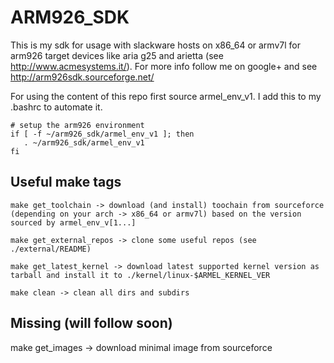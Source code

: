 ARM926_SDK
=========

This is my sdk for usage with slackware hosts on x86_64 or armv7l for arm926 target devices like aria g25 and arietta (see http://www.acmesystems.it/). For more info follow me on google+ and see http://arm926sdk.sourceforge.net/


For using the content of this repo first source armel_env_v1. I add this to my .bashrc to automate it.


    # setup the arm926 environment
    if [ -f ~/arm926_sdk/armel_env_v1 ]; then
       . ~/arm926_sdk/armel_env_v1 
    fi


Useful make tags
-------------------

	make get_toolchain -> download (and install) toochain from sourceforce (depending on your arch -> x86_64 or armv7l) based on the version sourced by armel_env_v[1...] 

	make get_external_repos -> clone some useful repos (see ./external/README)

	make get_latest_kernel -> download latest supported kernel version as tarball and install it to ./kernel/linux-$ARMEL_KERNEL_VER

	make clean -> clean all dirs and subdirs


Missing (will follow soon)
-------------
make get_images -> download minimal image from sourceforce